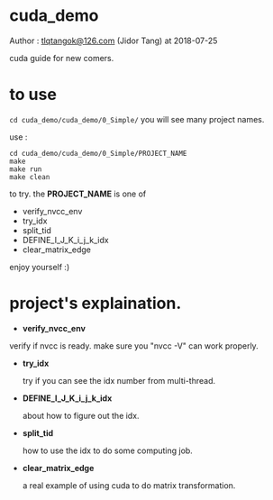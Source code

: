# cuda_demo
Author : tlqtangok@126.com (Jidor Tang) at 2018-07-25

cuda guide for new comers. 

# to use 
`cd cuda_demo/cuda_demo/0_Simple/`
you will see many project names. 

use :

```
cd cuda_demo/cuda_demo/0_Simple/PROJECT_NAME
make 
make run 
make clean 

```
to try. the **PROJECT_NAME** is one of 

- verify_nvcc_env
- try_idx  
- split_tid  
- DEFINE_I_J_K_i_j_k_idx  
- clear_matrix_edge  

enjoy yourself :)


# project's explaination.

- **verify_nvcc_env**

verify if nvcc is ready. make sure you "nvcc -V" can work properly.


- **try_idx**

  try if you can see the idx number from multi-thread.


- **DEFINE_I_J_K_i_j_k_idx**

  about how to figure out the idx.


- **split_tid**

  how to use the idx to do some computing job.


- **clear_matrix_edge**

  a real example of using cuda to do matrix transformation.





